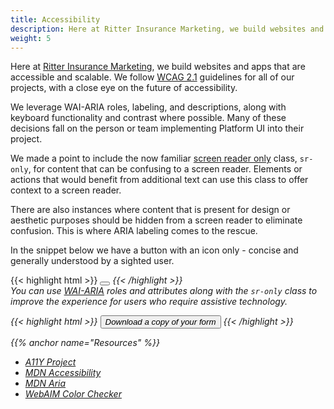 ```yaml
---
title: Accessibility
description: Here at Ritter Insurance Marketing, we build websites and apps that are accessible and scalable. We follow WCAG 2.1 guidelines for all of our projects, with a close eye on the future of accessibility.
weight: 5
---
```


Here at [Ritter Insurance Marketing](https://ritterim.com), we build websites and apps that are accessible and scalable. We follow <a href="https://www.w3.org/TR/WCAG21/" rel="external" target="_blank">WCAG 2.1</a> guidelines for all of our projects, with a close eye on the future of accessibility. 

We leverage WAI-ARIA roles, labeling, and descriptions, along with keyboard functionality and contrast where possible. Many of these decisions fall on the person or team implementing Platform UI into their project. 

We made a point to include the now familiar <a href="https://webaim.org/techniques/css/invisiblecontent/" rel="external">screen reader only</a> class, `sr-only`, for content that can be confusing to a screen reader. Elements or actions that would benefit from additional text can use this class to offer context to a screen reader.

There are also instances where content that is present for design or aesthetic purposes should be hidden from a screen reader to eliminate confusion. This is where ARIA labeling comes to the rescue.

In the snippet below we have a button with an icon only - concise and generally understood by a sighted user.

{{< highlight html >}}
<button class=”button”>
   <i class=”pi-download”>
</button>
{{< /highlight >}}
<br>
You can use <a href="https://www.w3.org/WAI/standards-guidelines/aria/" rel="external" target="_blank">WAI-ARIA</a> roles and attributes along with the `sr-only` class to improve the experience for users who require assistive technology.

{{< highlight html >}}
<button class=”button”>
   <i class=”pi-download” aria-hidden=”true”>
   <span class=”sr-only”>Download a copy of your form</span>
</button>
{{< /highlight >}} 

{{% anchor name="Resources" %}}

- <a href="https://a11yproject.com/" rel="external noopener" rel="external noopener">A11Y Project</a>
- <a href="https://developer.mozilla.org/en-US/docs/Web/Accessibility" rel="external noopener" rel="external noopener">MDN Accessibility</a>
- <a href="https://developer.mozilla.org/en-US/docs/Web/Accessibility/ARIA" rel="external noopener" rel="external noopener">MDN Aria</a>
- <a href="https://webaim.org/resources/contrastchecker/" rel="external noopener" rel="external noopener">WebAIM Color Checker</a>
